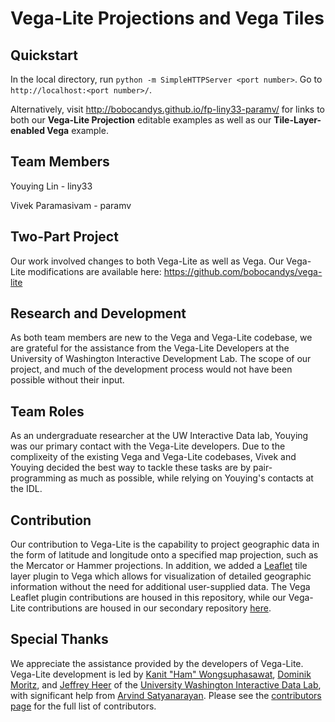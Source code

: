 # Vega-Lite Projections and Vega Tiles

## Quickstart
In the local directory, run `python -m SimpleHTTPServer <port number>`. Go to `http://localhost:<port number>/`.

Alternatively, visit http://bobocandys.github.io/fp-liny33-paramv/ for links to both our **Vega-Lite Projection** editable examples as well as our **Tile-Layer-enabled Vega** example.

## Team Members
Youying Lin - liny33

Vivek Paramasivam - paramv

## Two-Part Project
Our work involved changes to both Vega-Lite as well as Vega. Our Vega-Lite modifications are available here: https://github.com/bobocandys/vega-lite

## Research and Development
As both team members are new to the Vega and Vega-Lite codebase, we are grateful for the assistance from the Vega-Lite Developers at the University of Washington Interactive Development Lab. The scope of our project, and much of the  development process would not have been possible without their input.

## Team Roles
As an undergraduate researcher at the UW Interactive Data lab, Youying was our primary contact with the Vega-Lite developers. Due to the complixeity of the existing Vega and Vega-Lite codebases, Vivek and Youying decided the best way to tackle these tasks are by pair-programming as much as possible, while relying on Youying's contacts at the IDL.

## Contribution
Our contribution to Vega-Lite is the capability to project geographic data in the form of latitude and longitude onto a specified map projection, such as the Mercator or Hammer projections. In addition, we added a [Leaflet](http://leafletjs.com/) tile layer plugin to Vega which allows for visualization of detailed geographic information without the need for additional user-supplied data. The Vega Leaflet plugin contributions are housed in this repository, while our Vega-Lite contributions are housed in our secondary repository [here](https://github.com/bobocandys/vega-lite).

## Special Thanks

We appreciate the assistance provided by the developers of Vega-Lite. Vega-Lite development is led by [Kanit "Ham" Wongsuphasawat](https://twitter.com/kanitw), [Dominik Moritz](https://twitter.com/domoritz), and [Jeffrey Heer](https://twitter.com/jeffrey_heer) of the [University Washington Interactive Data Lab](https://idl.cs.washington.edu), with significant help from [Arvind Satyanarayan](https://twitter.com/arvindsatya1). Please see the [contributors page](https://github.com/vega/vega-lite/graphs/contributors) for the full list of contributors.

